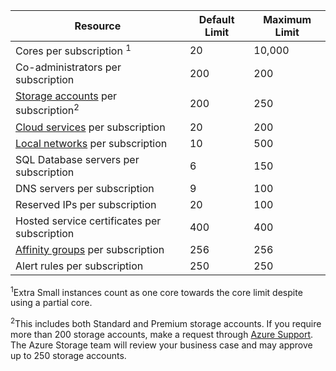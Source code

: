 | Resource | Default Limit | Maximum Limit |
| --- | --- | --- |
| Cores per subscription <sup>1</sup> |20 |10,000 |
| Co-administrators per subscription |200 |200 |
| [Storage accounts](/documentation/articles/storage-create-storage-account/) per subscription<sup>2</sup> |200 |250 |
| [Cloud services](/documentation/articles/cloud-services-choose-me/) per subscription |20 |200 |
| [Local networks](http://msdn.microsoft.com/zh-cn/library/jj157100.aspx) per subscription |10 |500 |
| SQL Database servers per subscription |6 |150 |
| DNS servers per subscription |9 |100 |
| Reserved IPs per subscription |20 |100 |
| Hosted service certificates per subscription |400 |400 |
| [Affinity groups](/documentation/articles/virtual-networks-migrate-to-regional-vnet/) per subscription |256 |256 |
| Alert rules per subscription |250 |250 |

<sup>1</sup>Extra Small instances count as one core towards the core limit despite using a partial core.

<sup>2</sup>This includes both Standard and Premium storage accounts. If you require more than 200 storage accounts, make a request through [Azure Support](/support/faq/). The Azure Storage team will review your business case and may approve up to 250 storage accounts. 

